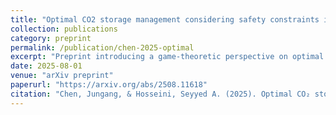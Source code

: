 ```yaml
---
title: "Optimal CO2 storage management considering safety constraints in multi-stakeholder multi-site CCS projects: a game theoretic perspective"
collection: publications
category: preprint
permalink: /publication/chen-2025-optimal
excerpt: "Preprint introducing a game-theoretic perspective on optimal CO₂ storage management with safety constraints across multiple stakeholders."
date: 2025-08-01
venue: "arXiv preprint"
paperurl: "https://arxiv.org/abs/2508.11618"
citation: "Chen, Jungang, & Hosseini, Seyyed A. (2025). Optimal CO₂ storage management considering safety constraints in multi-stakeholder multi-site CCS projects: a game theoretic perspective. arXiv preprint arXiv:2508.11618."
---
```


